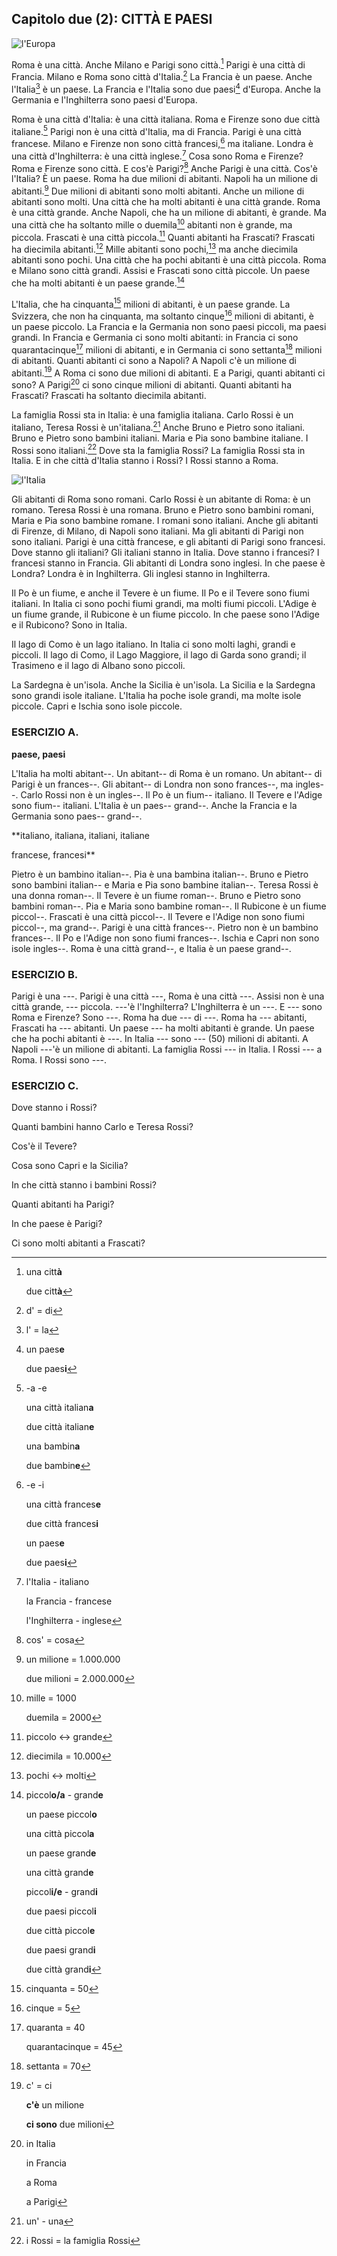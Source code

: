 ## Capitolo due (2): CITTÀ E PAESI

![l'Europa](../images/c2.1.png)

Roma è una città. Anche Milano e Parigi sono città.[^2.1] Parigi è una città di Francia. Milano e Roma sono città d'Italia.[^2.2] La Francia è un paese. Anche l'Italia[^2.3] è un paese. La Francia e l'Italia sono due paesi[^2.4] d'Europa. Anche la Germania e l'Inghilterra sono paesi d'Europa.

Roma è una città d'Italia: è una città italiana. Roma e Firenze sono due città italiane.[^2.5] Parigi non è una città d'Italia, ma di Francia. Parigi è una città francese. Milano e Firenze non sono città francesi,[^2.6] ma italiane. Londra è una città d'Inghilterra: è una città inglese.[^2.7] Cosa sono Roma e Firenze? Roma e Firenze sono città. E cos'è Parigi?[^2.8] Anche Parigi è una città. Cos'è l'Italia? È un paese. Roma ha due milioni di abitanti. Napoli ha un milione di abitanti.[^2.9] Due milioni di abitanti sono molti abitanti. Anche un milione di abitanti sono molti. Una città che ha molti abitanti è una città grande. Roma è una città grande. Anche Napoli, che ha un milione di abitanti, è grande. Ma una città che ha soltanto mille o duemila[^2.10] abitanti non è grande, ma piccola. Frascati è una città piccola.[^2.11] Quanti abitanti ha Frascati? Frascati ha diecimila abitanti.[^2.12] Mille abitanti sono pochi,[^2.13] ma anche diecimila abitanti sono pochi. Una città che ha pochi abitanti è una città piccola. Roma e Milano sono città grandi. Assisi e Frascati sono città piccole. Un paese che ha molti abitanti è un paese grande.[^2.14]

L'Italia, che ha cinquanta[^2.15] milioni di abitanti, è un paese grande. La Svizzera, che non ha cinquanta, ma soltanto cinque[^2.16] milioni di abitanti, è un paese piccolo. La Francia e la Germania non sono paesi piccoli, ma paesi grandi. In Francia e Germania ci sono molti abitanti: in Francia ci sono quarantacinque[^2.17] milioni di abitanti, e in Germania ci sono settanta[^2.18] milioni di abitanti. Quanti abitanti ci sono a Napoli? A Napoli c'è un milione di abitanti.[^2.19] A Roma ci sono due milioni di abitanti. E a Parigi, quanti abitanti ci sono? A Parigi[^2.20] ci sono cinque milioni di abitanti. Quanti abitanti ha Frascati? Frascati ha soltanto diecimila abitanti.

La famiglia Rossi sta in Italia: è una famiglia italiana. Carlo Rossi è un italiano, Teresa Rossi è un'italiana.[^2.21] Anche Bruno e Pietro sono italiani. Bruno e Pietro sono bambini italiani. Maria e Pia sono bambine italiane. I Rossi sono italiani.[^2.22] Dove sta la famiglia Rossi? La famiglia Rossi sta in Italia. E in che città d'Italia stanno i Rossi? I Rossi stanno a Roma.

![l'Italia](../images/c2.2.png)

Gli abitanti di Roma sono romani. Carlo Rossi è un abitante di Roma: è un romano. Teresa Rossi è una romana. Bruno e Pietro sono bambini romani, Maria e Pia sono bambine romane. I romani sono italiani. Anche gli abitanti di Firenze, di Milano, di Napoli sono italiani. Ma gli abitanti di Parigi non sono italiani. Parigi è una città francese, e gli abitanti di Parigi sono francesi. Dove stanno gli italiani? Gli italiani stanno in Italia. Dove stanno i francesi? I francesi stanno in Francia. Gli abitanti di Londra sono inglesi. In che paese è Londra? Londra è in Inghilterra. Gli inglesi stanno in Inghilterra.

Il Po è un fiume, e anche il Tevere è un fiume. Il Po e il Tevere sono fiumi italiani. In Italia ci sono pochi fiumi grandi, ma molti fiumi piccoli. L'Adige è un fiume grande, il Rubicone è un fiume piccolo. In che paese sono l'Adige e il Rubicono? Sono in Italia.

Il lago di Como è un lago italiano. In Italia ci sono molti laghi, grandi e piccoli. Il lago di Como, il Lago Maggiore, il lago di Garda sono grandi; il Trasimeno e il lago di Albano sono piccoli.

La Sardegna è un'isola. Anche la Sicilia è un'isola. La Sicilia e la Sardegna sono grandi isole italiane. L'Italia ha poche isole grandi, ma molte isole piccole. Capri e Ischia sono isole piccole.



### ESERCIZIO A.

**paese, paesi**

L'Italia ha molti abitant--. Un abitant-- di Roma è un romano. Un abitant-- di Parigi è un frances--. Gli abitant-- di Londra non sono frances--, ma ingles--. Carlo Rossi non è un ingles--. Il Po è un fium-- italiano. Il Tevere e l'Adige sono fium-- italiani. L'Italia è un paes-- grand--. Anche la Francia e la Germania sono paes-- grand--.

**italiano, italiana, italiani, italiane

francese, francesi**

Pietro è un bambino italian--. Pia è una bambina italian--. Bruno e Pietro sono bambini italian-- e Maria e Pia sono bambine italian--. Teresa Rossi è una donna roman--. Il Tevere è un fiume roman--. Bruno e Pietro sono bambini roman--. Pia e Maria sono bambine roman--. Il Rubicone è un fiume piccol--. Frascati è una città piccol--. Il Tevere e l'Adige non sono fiumi piccol--, ma grand--. Parigi è una città frances--. Pietro non è un bambino frances--. Il Po e l'Adige non sono fiumi frances--. Ischia e Capri non sono isole ingles--. Roma è una città grand--, e Italia è un paese grand--.



### ESERCIZIO B.

Parigi è una ---. Parigi è una città ---, Roma è una città ---. Assisi non è una città grande, --- piccola. ---'è l'Inghilterra? L'Inghilterra è un ---. E --- sono Roma e Firenze? Sono ---. Roma ha due --- di ---. Roma ha --- abitanti, Frascati ha --- abitanti. Un paese --- ha molti abitanti è grande. Un paese che ha pochi abitanti è ---. In Italia --- sono --- (50) milioni di abitanti. A Napoli ---'è un milione di abitanti. La famiglia Rossi --- in Italia. I Rossi --- a Roma. I Rossi sono ---.



### ESERCIZIO C.

Dove stanno i Rossi?

Quanti bambini hanno Carlo e Teresa Rossi?

Cos'è il Tevere?

Cosa sono Capri e la Sicilia?

In che città stanno i bambini Rossi?

Quanti abitanti ha Parigi?

In che paese è Parigi?

Ci sono molti abitanti a Frascati?

<!---
Footnotes
-->

[^2.1]: una citt**à**

	due citt**à**

[^2.2]: d' = di

[^2.3]: l' = la

[^2.4]: un paes**e**

	due paes**i**

[^2.5]: -a -e

	una città italian**a**

	due città italian**e**

	una bambin**a**

	due bambin**e**

[^2.6]: -e -i

	una città frances**e**

	due città frances**i**

	un paes**e**

	due paes**i**

[^2.7]: l'Italia - italiano

	la Francia - francese

	l'Inghilterra - inglese

[^2.8]: cos' = cosa

[^2.9]: un milione = 1.000.000

	due milioni = 2.000.000

[^2.10]: mille = 1000

	duemila = 2000

[^2.11]: piccolo ↔ grande

[^2.12]: diecimila = 10.000

[^2.13]: pochi ↔ molti

[^2.14]: piccol**o/a** - grand**e**

	un paese piccol**o**

	una città piccol**a**

	un paese grand**e**

	una città grand**e**

	piccol**i/e** - grand**i**

	due paesi piccol**i**

	due città piccol**e**

	due paesi grand**i**

	due città grand**i**

[^2.15]: cinquanta = 50

[^2.16]: cinque = 5

[^2.17]: quaranta = 40

	quarantacinque = 45

[^2.18]: settanta = 70

[^2.19]: c' = ci

	**c'è** un milione

	**ci sono** due milioni

[^2.20]: in Italia

	in Francia

	a Roma

	a Parigi

[^2.21]: un' - una

[^2.22]: i Rossi = la famiglia Rossi
<!--stackedit_data:
eyJoaXN0b3J5IjpbLTE2NzQ3MzM0ODgsLTEzNDA2MDI1Ml19
-->